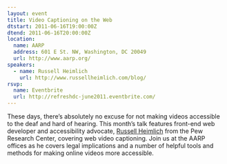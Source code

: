 ```yaml
---
layout: event
title: Video Captioning on the Web
dtstart: 2011-06-16T19:00:00Z
dtend: 2011-06-16T20:00:00Z
location:
  name: AARP
  address: 601 E St. NW, Washington, DC 20049
  url: http://www.aarp.org/
speakers:
  - name: Russell Heimlich
    url: http://www.russellheimlich.com/blog/
rsvp:
  name: Eventbrite
  url: http://refreshdc-june2011.eventbrite.com/
---
```


These days, there’s absolutely no excuse for not making videos accessible to the deaf and hard of hearing. This month’s talk features front-end web developer and accessibility advocate, [Russell Heimlich](http://www.russellheimlich.com/blog/) from the Pew Research Center, covering web video captioning. Join us at the AARP offices as he covers legal implications and a number of helpful tools and methods for making online videos more accessible.